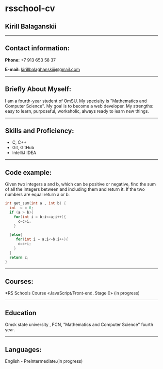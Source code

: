 rsschool-cv
========

__Kirill Balaganskii__
-------
---
__Contact information:__
-------
__Phone:__ +7 913 653 58 37 

__E-mail:__ kirillbalaghanskiii@gmail.com

---
__Briefly About Myself:__
-------
I am a fourth-year student of OmSU. My specialty is "Mathematics and Computer Science". My goal is to become a web developer. My strengths: easy to learn, purposeful, workaholic, always ready to learn new things.

---
__Skills and Proficiency:__
-------
* C, C++
* Git, GitHub
* IntelliJ IDEA
---
__Code example:__
--------
Given two integers a and b, which can be positive or negative, find the sum of all the integers between and including them and return it. If the two numbers are equal return a or b.
```C
int get_sum(int a , int b) {
  int  c = 0;
  if (a > b){
    for(int i = b;i<=a;i++){
      c=c+i;
    }
      
  }else{
     for(int i = a;i<=b;i++){
      c=c+i;
    }
  }
  return c;
}
```

---
__Courses:__
--------
*RS Schools Course «JavaScript/Front-end. Stage 0» (in progress)

---
__Education__
--------
Omsk state university , FCN, "Mathematics and Computer Science" fourth year.

---
__Languages:__
-------
English - PreIntermediate.(in progress)
